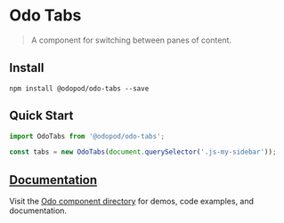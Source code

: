 # Odo Tabs

> A component for switching between panes of content.

## Install

```shell
npm install @odopod/odo-tabs --save
```

## Quick Start

```js
import OdoTabs from '@odopod/odo-tabs';

const tabs = new OdoTabs(document.querySelector('.js-my-sidebar'));
```

## [Documentation][permalink]

Visit the [Odo component directory][permalink] for demos, code examples, and documentation.

[permalink]: https://code.odopod.com/odo-tabs/
